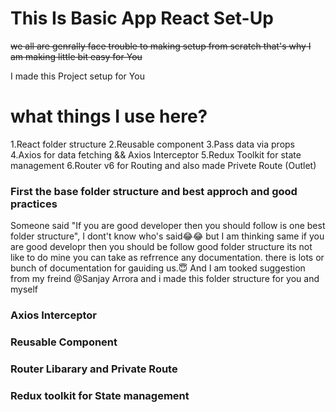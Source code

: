 # This Is Basic App React Set-Up

~~we all are genrally face trouble to making setup from scratch that's why I am making little bit easy for You~~

I made this Project setup for You

# what things I use here?

1.React folder structure
2.Reusable component
3.Pass data via props
4.Axios for data fetching && Axios Interceptor
5.Redux Toolkit for state management
6.Router v6 for Routing and also made Privete Route (Outlet)

### First the base folder structure and best approch and good practices

Someone said "If you are good developer then you should follow is one best folder structure", I dont't know who's said😂😂 but I am thinking same if you are good developr then you should be follow good folder structure its not like to do mine you can take as refrrence any documentation. there is lots or bunch of documentation for gauiding us.😇 And I am tooked suggestion from my freind @Sanjay Arrora and i made this folder structure for you and myself

### Axios Interceptor

### Reusable Component

### Router Libarary and Private Route

### Redux toolkit for State management
